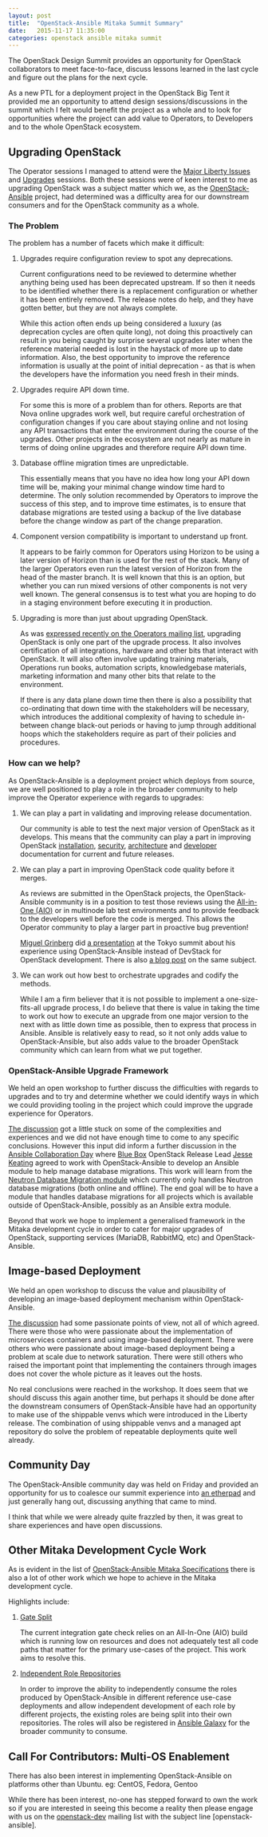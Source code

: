 ```yaml
---
layout: post
title:  "OpenStack-Ansible Mitaka Summit Summary"
date:   2015-11-17 11:35:00
categories: openstack ansible mitaka summit
---
```

The OpenStack Design Summit provides an opportunity for OpenStack
collaborators to meet face-to-face, discuss lessons learned in the last cycle
and figure out the plans for the next cycle.

As a new PTL for a deployment project in the OpenStack Big Tent it provided me
an opportunity to attend design sessions/discussions in the summit which I
felt would benefit the project as a whole and to look for opportunities where
the project can add value to Operators, to Developers and to the whole
OpenStack ecosystem.

## Upgrading OpenStack

The Operator sessions I managed to attend were the
[Major Liberty Issues](https://etherpad.openstack.org/p/TYO-ops-major-liberty-issues)
and
[Upgrades](https://etherpad.openstack.org/p/TYO-ops-upgrades) sessions. Both
these sessions were of keen interest to me as upgrading OpenStack was a
subject matter which  we, as the
[OpenStack-Ansible](https://github.com/openstack/openstack-ansible)
project, had determined was a difficulty area for our downstream consumers and
for the OpenStack community as a whole.

### The Problem

The problem has a number of facets which make it difficult:

1. Upgrades require configuration review to spot any deprecations.

    Current configurations need to be reviewed to determine whether anything
    being used has been deprecated upstream. If so then it needs to be
    identified whether there is a replacement configuration or whether it has
    been entirely removed. The release notes do help, and they have gotten
    better, but they are not always complete.

    While this action often ends up being considered a luxury (as deprecation
    cycles are often quite long), not doing this proactively can result in you
    being caught by surprise several upgrades later when the reference material
    needed is lost in the haystack of more up to date information. Also, the
    best opportunity to improve the reference information is usually at the
    point of initial deprecation - as that is when the developers have the
    information you need fresh in their minds.

2. Upgrades require API down time.

    For some this is more of a problem than for others. Reports are that Nova
    online upgrades work well, but require careful orchestration of
    configuration changes if you care about staying online and not losing any
    API transactions that enter the environment during the course of the
    upgrades. Other projects in the ecosystem are not nearly as mature in
    terms of doing online upgrades and therefore require API down time.

3. Database offline migration times are unpredictable.

    This essentially means that you have no idea how long your API down time
    will be, making your minimal change window time hard to determine. The
    only solution recommended by Operators to improve the success of this
    step, and to improve time estimates, is to ensure that database migrations
    are tested using a backup of the live database before the change window as
    part of the change preparation.

4. Component version compatibility is important to understand up front.

    It appears to be fairly common for Operators using Horizon to be using a
    later version of Horizon than is used for the rest of the stack. Many of
    the larger Operators even run the latest version of Horizon from the head
    of the master branch. It is well known that this is an option, but whether
    you can run mixed versions of other components is not very well known. The
    general consensus is to test what you are hoping to do in a staging
    environment before executing it in production.

5. Upgrading is more than just about upgrading OpenStack.

    As was
    [expressed recently on the Operators mailing list](http://lists.openstack.org/pipermail/openstack-operators/2015-November/008705.html),
    upgrading OpenStack is only one part of the upgrade process. It also
    involves certification of all integrations, hardware and other bits that
    interact with OpenStack. It will also often involve updating training
    materials, Operations run books, automation scripts, knowledgebase
    materials, marketing information and many other bits that relate to the
    environment.

    If there is any data plane down time then there is also a possibility that
    co-ordinating that down time with the stakeholders will be necessary, which
    introduces the additional complexity of having to schedule in-between
    change black-out periods or having to jump through additional hoops which
    the stakeholders require as part of their policies and procedures.

### How can we help?

As OpenStack-Ansible is a deployment project which deploys from source, we are
well positioned to play a role in the broader community to help improve the
Operator experience with regards to upgrades:

1. We can play a part in validating and improving release documentation.

    Our community is able to test the next major version of OpenStack as it
    develops. This means that the community can play a part in improving
    OpenStack
    [installation](http://docs.openstack.org/liberty/install-guide-ubuntu/),
    [security](http://docs.openstack.org/security-guide/),
    [architecture](http://docs.openstack.org/arch-design/content/) and
    [developer](http://docs.openstack.org/developer/)
    documentation for current and future releases.

2. We can play a part in improving OpenStack code quality before it merges.

    As reviews are submitted in the OpenStack projects, the OpenStack-Ansible
    community is in a position to test those reviews using the
    [All-in-One (AIO)](http://docs.openstack.org/developer/openstack-ansible/developer-docs/quickstart-aio.html)
    or in multinode lab test environments and to provide feedback to the
    developers well before the code is merged. This allows the Operator
    community to play a larger part in proactive bug prevention!

    [Miguel Grinberg](http://blog.miguelgrinberg.com/) did
    [a presentation](https://www.openstack.org/summit/tokyo-2015/videos/presentation/life-without-devstack-upstream-development-with-osad)
    at the Tokyo summit about his experience using OpenStack-Ansible instead
    of DevStack for OpenStack development. There is also
    [a blog post](https://developer.rackspace.com/blog/life-without-devstack-openstack-development-with-osa/)
    on the same subject.

3. We can work out how best to orchestrate upgrades and codify the methods.

    While I am a firm believer that it is not possible to implement a
    one-size-fits-all upgrade process, I do believe that there is value in
    taking the time to work out how to execute an upgrade from one major
    version to the next with as little down time as possible, then to express
    that process in Ansible. Ansible is relatively easy to read, so it not
    only adds value to OpenStack-Ansible, but also adds value to the broader
    OpenStack community which can learn from what we put together.

### OpenStack-Ansible Upgrade Framework

We held an open workshop to further discuss the difficulties with regards to
upgrades and to try and determine whether we could identify ways in which we
could providing tooling in the project which could improve the upgrade
experience for Operators.

[The discussion](https://etherpad.openstack.org/p/openstack-ansible-mitaka-upgrades)
got a little stuck on some of the complexities and experiences and we did not
have enough time to come to any specific conclusions. However this input did
inform a further discussion in the
[Ansible Collaboration Day](https://etherpad.openstack.org/p/ansible-collabday-mitaka)
where [Blue Box](https://www.blueboxcloud.com/) OpenStack Release Lead
[Jesse Keating](https://www.linkedin.com/in/jkeating) agreed to work with
OpenStack-Ansible to develop an Ansible module to help manage database
migrations. This work will learn from the
[Neutron Database Migration module](https://github.com/openstack/openstack-ansible/blob/master/playbooks/roles/os_neutron/library/neutron_migrations_facts)
which currently only handles Neutron database migrations (both online and
offline). The end goal will be to have a module that handles database
migrations for all projects which is available outside of OpenStack-Ansible,
possibly as an Ansible extra module.

Beyond that work we hope to implement a generalised framework in the Mitaka
development cycle in order to cater for major upgrades of OpenStack,
supporting services (MariaDB, RabbitMQ, etc) and OpenStack-Ansible.

## Image-based Deployment

We held an open workshop to discuss the value and plausibility of developing
an image-based deployment mechanism within OpenStack-Ansible.

[The discussion](https://etherpad.openstack.org/p/openstack-ansible-mitaka-image-based-deployment)
had some passionate points of view, not all of which agreed. There were those
who were passionate about the implementation of microservices containers and
using image-based deployment. There were others who were passionate about
image-based deployment being a problem at scale due to network saturation.
There were still others who raised the important point that implementing
the containers through images does not cover the whole picture as it leaves
out the hosts.

No real conclusions were reached in the workshop. It does seem that we should
discuss this again another time, but perhaps it should be done after the
downstream consumers of OpenStack-Ansible have had an opportunity to make use
of the shippable venvs which were introduced in the Liberty release. The
combination of using shippable venvs and a managed apt repository do solve
the problem of repeatable deployments quite well already.

## Community Day

The OpenStack-Ansible community day was held on Friday and provided an
opportunity for us to coalesce our summit experience into
[an etherpad](https://etherpad.openstack.org/p/openstack-ansible-mitaka-meetup)
and just generally hang out, discussing anything that came to mind.

I think that while we were already quite frazzled by then, it was great to
share experiences and have open discussions.

## Other Mitaka Development Cycle Work

As is evident in the list of
[OpenStack-Ansible Mitaka Specifications](http://specs.openstack.org/openstack/openstack-ansible-specs/#mitaka-specifications)
there is also a lot of other work which we hope to achieve in the Mitaka
development cycle.

Highlights include:

1. [Gate Split](http://specs.openstack.org/openstack/openstack-ansible-specs/specs/mitaka/gate-split.html)

    The current integration gate check relies on an All-In-One (AIO) build
    which is running low on resources and does not adequately test all code
    paths that matter for the primary use-cases of the project. This work
    aims to resolve this.

2. [Independent Role Repositories](http://specs.openstack.org/openstack/openstack-ansible-specs/specs/mitaka/independent-role-repositories.html)

    In order to improve the ability to independently consume the roles
    produced by OpenStack-Ansible in different reference use-case deployments
    and allow independent development of each role by different projects, the
    existing roles are being split into their own repositories. The roles will
    also be registered in [Ansible Galaxy](https://galaxy.ansible.com/) for
    the broader community to consume.

## Call For Contributors: Multi-OS Enablement

There has also been interest in implementing OpenStack-Ansible on platforms
other than Ubuntu. eg: CentOS, Fedora, Gentoo

While there has been interest, no-one has stepped forward to own the work so
if you are interested in seeing this become a reality then please engage with
us on the [openstack-dev](http://lists.openstack.org/pipermail/openstack-dev/)
mailing list with the subject line [openstack-ansible].
